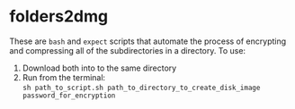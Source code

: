 # folders2dmg
These are `bash` and `expect` scripts that automate the process of encrypting and compressing all of the subdirectories in a directory.
To use:
1. Download both into to the same directory
2. Run from the terminal:  
`sh path_to_script.sh path_to_directory_to_create_disk_image password_for_encryption`
